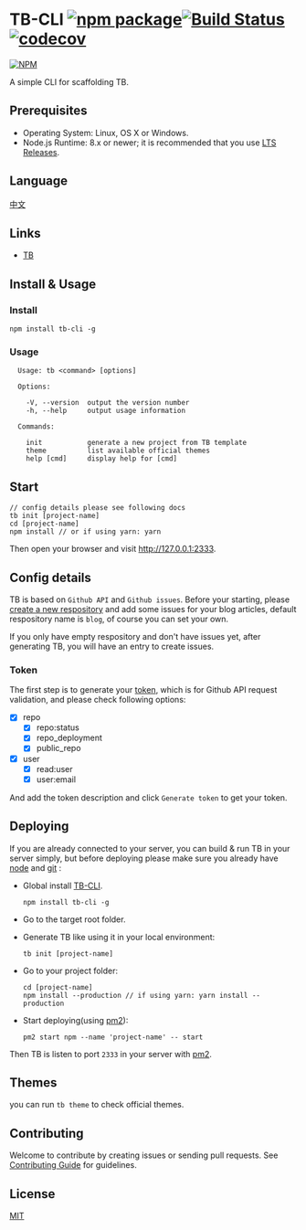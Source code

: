 # TB-CLI [![npm package](https://img.shields.io/npm/v/tb-cli.svg)](https://www.npmjs.com/package/tb-cli)[![Build Status](https://travis-ci.org/TB-blog/TB-CLI.svg?branch=master)](https://travis-ci.org/TB-blog/TB-CLI)[![codecov](https://codecov.io/gh/TB-blog/TB-CLI/branch/master/graph/badge.svg)](https://codecov.io/gh/TB-blog/TB-CLI)

[![NPM](https://nodei.co/npm/tb-cli.png?downloads=true&stars=true)](https://nodei.co/npm/tb-cli)


A simple CLI for scaffolding TB.

## Prerequisites

* Operating System: Linux, OS X or Windows.
* Node.js Runtime: 8.x or newer; it is recommended that you use [LTS Releases](https://nodejs.org).

## Language

[中文](README.zh-CN.md)

## Links

* [TB](https://github.com/TB-blog/TB)


## Install & Usage

### Install

```shell
npm install tb-cli -g
```

### Usage

```shell
  Usage: tb <command> [options]

  Options:

    -V, --version  output the version number
    -h, --help     output usage information

  Commands:

    init           generate a new project from TB template
    theme          list available official themes
    help [cmd]     display help for [cmd]
```
## Start
```shell
// config details please see following docs
tb init [project-name]
cd [project-name]
npm install // or if using yarn: yarn
```
Then open your browser and visit http://127.0.0.1:2333.

## Config details

TB is based on `Github API` and `Github issues`. Before your starting, please [create a new respository](https://github.com/new) and add some issues for your blog articles, default respository name is `blog`, of course you can set your own.

If you only have empty respository and don't have issues yet, after generating TB, you will have an entry to create issues.

### Token

The first step is to generate your [token](https://github.com/settings/tokens/new), which is for Github API request validation, and please check following options:

* [x] repo
    * [x] repo:status
    * [x] repo_deployment
    * [x] public_repo
* [x] user
    * [x] read:user
    * [x] user:email

And add the token description and click `Generate token` to get your token.

## Deploying

If you are already connected to your server, you can build & run TB in your server simply, but before deploying please make sure you already have [node](https://nodejs.org/) and [git](https://git-scm.com/) :

* Global install [TB-CLI](https://github.com/TB-blog/TB-CLI).

    ```shell
    npm install tb-cli -g
    ```

* Go to the target root folder.
* Generate TB like using it in your local environment:

    ```shell
    tb init [project-name]
    ```

* Go to your project folder:

    ```shell
    cd [project-name]
    npm install --production // if using yarn: yarn install --production
    ```

* Start deploying(using [pm2](https://pm2.keymetrics.io/)):

    ```shell
    pm2 start npm --name 'project-name' -- start
    ```

Then TB is listen to port `2333` in your server with [pm2](https://pm2.keymetrics.io/).

## Themes

you can run `tb theme` to check official themes.

## Contributing

Welcome to contribute by creating issues or sending pull requests. See [Contributing Guide](CONTRIBUTING.md) for guidelines.

## License

[MIT](LICENSE)
